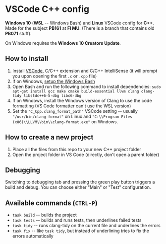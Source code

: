 # VSCode C++ config

**Windows 10** (**WSL** -- Windows Bash) and **Linux** VSCode config for **C++**. Made for the subject **PB161** at **FI MU**. (There is a branch that contains old **PB071** stuff).

On Windows requires the **Windows 10 Creators Update**. 

## How to install
1. Install [VSCode](https://code.visualstudio.com/), C/C++ extension and C/C++ IntelliSense (it will prompt you upon opening the first `.c` or `.cpp` file)
1. If on Windows, [setup the Windows Bash](https://www.howtogeek.com/249966/how-to-install-and-use-the-linux-bash-shell-on-windows-10/)
1. Open Bash and run the following command to install dependencies: `sudo apt-get install gcc make cmake build-essential llvm clang clang-tidy libstdc++6-5-dbg libc6-dbg`
1. If on Windows, install the Windows version of Clang to use the code formatting (VS Code formatter can't use the WSL version)
1. Set the `"C_Cpp.clang_format_path"` VSCode setting -- usually `"/usr/bin/clang-format"` on Linux and `"C:\\Program Files (x86)\\LLVM\\bin\\clang-format.exe"` on Windows.

## How to create a new project
1. Place all the files from this repo to your new C++ project folder
1. Open the project folder in VS Code (directly, don't open a parent folder)

## Debugging
Switching to debugging tab and pressing the green play button triggers a build and debug. You can choose either "Main" or "Test" configuration.

## Available commands (`CTRL-P`)
- `task build` -- builds the project
- `task tests` -- builds and runs tests, then underlines failed tests
- `task tidy` -- runs clang-tidy on the current file and underlines the errors
- `task fix` -- like `task tidy`, but instead of underlining tries to fix the errors automatically
